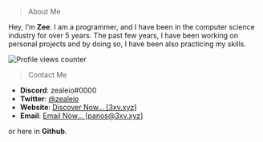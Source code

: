 > About Me

Hey, I’m **Zee**. I am a programmer, and I have been in the computer science industry for over 5 years. The past few years, I have been working on personal projects and by doing so, I have been also practicing my skills.
<p align="left">
    <img src="https://komarev.com/ghpvc/?username=zealeio" alt="Profile views counter" />
</p>

> Contact Me

- **Discord**: zealeio#0000
- **Twitter**: [@zealeio](https://www.twitter.com/zealeio)
- **Website**: [Discover Now... [3xv.xyz]](https://www.3xv.xyz)
- **Email**: [Email Now... [panos@3xv.xyz]](panos@3xv.xyz)

or here in **Github**.
